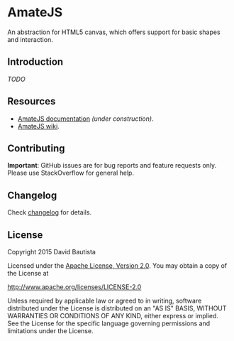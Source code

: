 # AmateJS
An abstraction for HTML5 canvas, which offers support for basic shapes and interaction.

## Introduction
_TODO_

## Resources
- [AmateJS documentation](https://technochtitlan.github.io/AmateJS) _(under construction)_.
- [AmateJS wiki](https://github.com/Technochtitlan/AmateJS/wiki).

## Contributing
**Important**: GitHub issues are for bug reports and feature requests only. 
Please use StackOverflow for general help.

## Changelog
Check [changelog](https://github.com/Technochtitlan/AmateJS/blob/master/CHANGELOG.md) for details.

## License
Copyright 2015 David Bautista

Licensed under the [Apache License, Version 2.0](https://github.com/Technochtitlan/AmateJS/blob/master/LICENSE).
You may obtain a copy of the License at

   http://www.apache.org/licenses/LICENSE-2.0

Unless required by applicable law or agreed to in writing, software
distributed under the License is distributed on an "AS IS" BASIS,
WITHOUT WARRANTIES OR CONDITIONS OF ANY KIND, either express or implied.
See the License for the specific language governing permissions and
limitations under the License.
